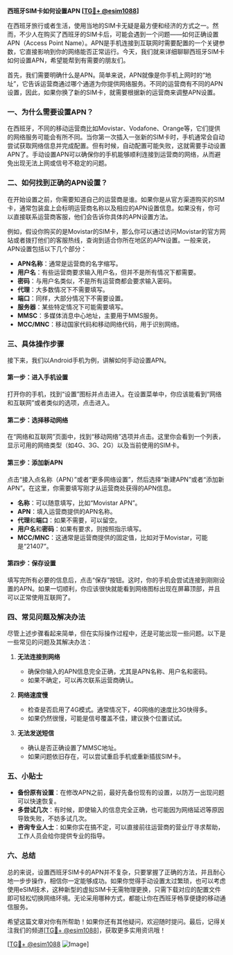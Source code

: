 **西班牙SIM卡如何设置APN [[TG💪+ @esim1088](https://t.me/s/esim1088)]**

在西班牙旅行或者生活，使用当地的SIM卡无疑是最方便和经济的方式之一。然而，不少人在购买了西班牙的SIM卡后，可能会遇到一个问题——如何正确设置APN（Access Point Name）。APN是手机连接到互联网时需要配置的一个关键参数，它直接影响到你的网络能否正常运行。今天，我们就来详细聊聊西班牙SIM卡如何设置APN，希望能帮到有需要的朋友们。

首先，我们需要明确什么是APN。简单来说，APN就像是你手机上网时的“地址”，它告诉运营商通过哪个通道为你提供网络服务。不同的运营商有不同的APN设置，因此，如果你换了新的SIM卡，就需要根据新的运营商来调整APN设置。

### **一、为什么需要设置APN？**

在西班牙，不同的移动运营商比如Movistar、Vodafone、Orange等，它们提供的网络服务可能会有所不同。当你第一次插入一张新的SIM卡时，手机通常会自动尝试获取网络信息并完成配置。但有时候，自动配置可能失败，这就需要手动设置APN了。手动设置APN可以确保你的手机能够顺利连接到运营商的网络，从而避免出现无法上网或信号不稳定的问题。

### **二、如何找到正确的APN设置？**

在开始设置之前，你需要知道自己的运营商是谁。如果你是从官方渠道购买的SIM卡，通常包装盒上会标明运营商名称以及相应的APN设置信息。如果没有，你可以直接联系运营商客服，他们会告诉你具体的APN设置方法。

例如，假设你购买的是Movistar的SIM卡，那么你可以通过访问Movistar的官方网站或者拨打他们的客服热线，查询到适合你所在地区的APN设置。一般来说，APN设置包括以下几个部分：

- **APN名称**：通常是运营商的名字缩写。
- **用户名**：有些运营商要求输入用户名，但并不是所有情况下都需要。
- **密码**：与用户名类似，不是所有运营商都会要求输入密码。
- **代理**：大多数情况下不需要填写。
- **端口**：同样，大部分情况下不需要设置。
- **服务器**：某些特定情况下可能需要填写。
- **MMSC**：多媒体消息中心地址，主要用于MMS服务。
- **MCC/MNC**：移动国家代码和移动网络代码，用于识别网络。

### **三、具体操作步骤**

接下来，我们以Android手机为例，讲解如何手动设置APN。

#### **第一步：进入手机设置**
打开你的手机，找到“设置”图标并点击进入。在设置菜单中，你应该能看到“网络和互联网”或者类似的选项，点击进入。

#### **第二步：选择移动网络**
在“网络和互联网”页面中，找到“移动网络”选项并点击。这里你会看到一个列表，显示可用的网络类型（如4G、3G、2G）以及当前使用的SIM卡。

#### **第三步：添加新APN**
点击“接入点名称（APN）”或者“更多网络设置”，然后选择“新建APN”或者“添加新APN”。在这里，你需要填写刚才从运营商处获得的APN信息。

- **名称**：可以随意填写，比如“Movistar APN”。
- **APN**：填入运营商提供的APN名称。
- **代理**和**端口**：如果不需要，可以留空。
- **用户名**和**密码**：如果有要求，则按照指示填写。
- **MCC/MNC**：这通常是运营商提供的固定值，比如对于Movistar，可能是“21407”。

#### **第四步：保存设置**
填写完所有必要的信息后，点击“保存”按钮。这时，你的手机会尝试连接到刚刚设置的APN。如果一切顺利，你应该很快就能看到网络图标出现在屏幕顶部，并且可以正常使用互联网了。

### **四、常见问题及解决办法**

尽管上述步骤看起来简单，但在实际操作过程中，还是可能出现一些问题。以下是一些常见的问题及其解决办法：

1. **无法连接到网络**
   - 确保你输入的APN信息完全正确，尤其是APN名称、用户名和密码。
   - 如果不确定，可以再次联系运营商确认。

2. **网络速度慢**
   - 检查是否启用了4G模式。通常情况下，4G网络的速度比3G快得多。
   - 如果仍然很慢，可能是信号覆盖不佳，建议换个位置试试。

3. **无法发送短信**
   - 确认是否正确设置了MMSC地址。
   - 如果问题依旧存在，可以尝试重启手机或重新插拔SIM卡。

### **五、小贴士**

- **备份原有设置**：在修改APN之前，最好先备份现有的设置，以防万一出现问题可以快速恢复。
- **多尝试几次**：有时候，即使输入的信息完全正确，也可能因为网络延迟等原因导致失败，不妨多试几次。
- **咨询专业人士**：如果你实在搞不定，可以直接前往运营商的营业厅寻求帮助，工作人员会给你提供专业的指导。

### **六、总结**

总的来说，设置西班牙SIM卡的APN并不复杂，只要掌握了正确的方法，并且耐心地一步步操作，相信你一定能够成功。如果你觉得手动设置太过繁琐，也可以考虑使用eSIM技术，这种新型的虚拟SIM卡无需物理更换，只需下载对应的配置文件即可轻松切换网络环境。无论采用哪种方式，都能让你在西班牙畅享便捷的移动通信服务。

希望这篇文章对你有所帮助！如果你还有其他疑问，欢迎随时提问。最后，记得关注我们的频道[[TG💪+ @esim1088](https://t.me/s/esim1088)]，获取更多实用资讯哦！

[[TG💪+ @esim1088](https://t.me/s/esim1088) ![Image](https://i.postimg.cc/4NQfJmqS/Snipaste-2025-05-13-00-14-12.png)]
